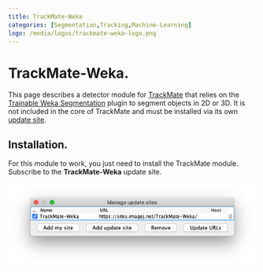 ```yaml
---
title: TrackMate-Weka
categories: [Segmentation,Tracking,Machine-Learning]
logo: /media/logos/trackmate-weka-logo.png
---
```


# TrackMate-Weka.

This page describes a detector module for [TrackMate](/plugins/trackmate/index) that relies on the [Trainable Weka Segmentation](/plugins/tws/index) plugin to segment objects in 2D or 3D. It is not included in the core of TrackMate and must be installed via its own [update site](/update-sites/following).

## Installation.

For this module to work, you just need to install the TrackMate module. Subscribe to the  **TrackMate-Weka** update site.

![Subscribe to the TrackMate-Weka update site](/media/plugins/trackmate/trackmate-weka-install.png)

